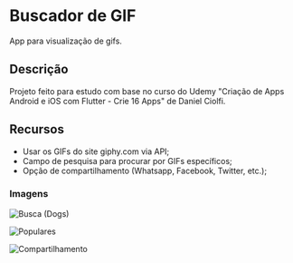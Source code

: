 # Buscador de GIF

App para visualização de gifs.

## Descrição

Projeto feito para estudo com base no curso do Udemy "Criação de Apps Android e iOS com Flutter - Crie 16 Apps" de Daniel Ciolfi.

## Recursos

- Usar os GIFs do site giphy.com via API;
- Campo de pesquisa para procurar por GIFs específicos;
- Opção de compartilhamento (Whatsapp, Facebook, Twitter, etc.);

### Imagens

![Busca (Dogs)](https://user-images.githubusercontent.com/40778394/70640704-20e82180-1c1b-11ea-81df-54cda9433ed8.jpeg)

![Populares](https://user-images.githubusercontent.com/40778394/70640646-0746da00-1c1b-11ea-851a-eb36e8d7534e.jpeg)

![Compartilhamento](https://user-images.githubusercontent.com/40778394/70657067-efcb1980-1c39-11ea-9e66-d60c26d252c0.jpeg)
